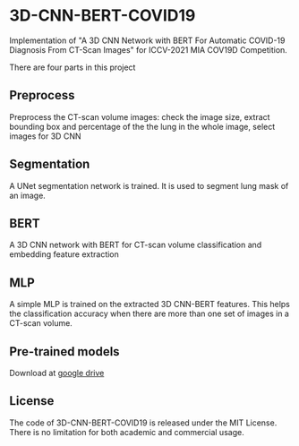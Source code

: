# 3D-CNN-BERT-COVID19

Implementation of "A 3D CNN Network with BERT For Automatic COVID-19 Diagnosis From CT-Scan Images" for ICCV-2021 MIA COV19D Competition. 

There are four parts in this project
## Preprocess
Preprocess the CT-scan volume images: check the image size, extract bounding box and percentage of the the lung in the whole image, select images for 3D CNN

## Segmentation
A UNet segmentation network is trained. It is used to segment lung mask of an image. 

## BERT
A 3D CNN network with BERT for CT-scan volume classification and embedding feature extraction 

## MLP
A simple MLP is trained on the extracted 3D CNN-BERT features. This helps the classification accuracy when there are more than one set of images in a CT-scan volume.  

## Pre-trained models 
Download at [google drive](https://drive.google.com/drive/folders/1QFy2pEIX8L8OG-u0MxsAuwgqBS2CRPMb?usp=sharing)


## License
The code of 3D-CNN-BERT-COVID19 is released under the MIT License. There is no limitation for both academic and commercial usage.
